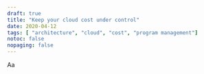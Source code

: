 ```yaml
---
draft: true
title: "Keep your cloud cost under control"
date: 2020-04-12
tags: [ "architecture", "cloud", "cost", "program management"]
notoc: false
nopaging: false
---
```


Aa